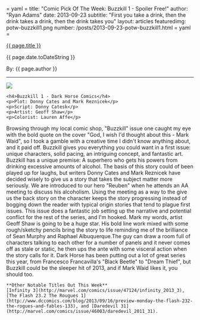 = yaml =
title: "Comic Pick Of The Week: Buzzkill 1 - Spoiler Free!"
author: "Ryan Adams"
date: 2013-09-23
subtitle: "First you take a drink, then the drink takes a drink, then the drink takes you"
layout: articles
featuredimg: potw-buzzkill1.png
number: /posts/2013-09-23-potw-buzzkill1.html
= yaml =

<a href="{{ page.url }}" class='postTitleLink'><p class='postTitle'>{{ page.title }}</p></a>
<p class='postPublished'>{{ page.date.toDateString }}</p>
<p class='postAuthor'>By: {{ page.author }}</p>
<hr>

<div>
  <div class='articleSection'>
    <img src='/images/forPosts/buzzkill1.png' class='articlesCover group'>

    <h4>Buzzkill 1 - Dark Horse Comics</h4>
    <p>Plot: Donny Cates and Mark Reznicek</p>
    <p>Script: Donny Catesk</p>
    <p>Artist: Geoff Shaw</p>
    <p>Colorist: Lauren Affe</p>
  </div>
    Browsing through my local comic shop, "Buzzkill" issue one caught my eye with the bold quote on the cover "God, I wish I'd thought about this - Mark Waid", so I took a gamble with a creative time I didn't know anything about, and it paid off. Buzzkill gives you everything you could want in a first issue: unique characters, solid pacing, an intriguing concept, and fantastic art.  
    Buzzkill has a unique premise: A superhero who gets his powers from drinking excessive amounts of alcohol. The basis of this story could of been played up for laughs, but writers Donny Cates and Mark Reznicek have decided wisely to give us a story that takes the subject matter more seriously. We are introduced to our hero "Reuben" when he attends an AA meeting to discuss his alcoholism. Using the meeting as a way to the give us the back story on the character keeps the story progressing instead of bogging down the reader with typical origin stories that tend to plague first issues. This issue does a fantastic job setting up the narrative and potential conflict for the rest of the series, and I'm hooked.  
    Mark my words, artist Geoff Shaw is going to be a huge star. His bold line work mixed with some rough/sketchy pencils bring the story to life reminding me of the brilliance of Sean Murphy and Raphael Albuquerque.The guy can draw a room full of characters talking to each other for a number of panels and it never comes off as stale or static, he then ups the ante with some visceral action when the story calls for it.  
    Dark Horse has been putting out a lot of great series this year, from Francesco Francavilla's "Black Beetle" to "Dream Thief", but Buzzkill could be the sleeper hit of 2013, and if Mark Waid likes it, you should too.  
      
    **Other Notable Titles Out This Week**  
    [Infinity 3](http://marvel.com/comics/issue/47124/infinity_2013_3), [The Flash 23.2 The Rougues 1](http://www.dccomics.com/blog/2013/09/16/preview-monday-the-flash-232-the-rogues-and-fables-133), and [Daredevil 31](http://marvel.com/comics/issue/46003/daredevil_2011_31).
</div>